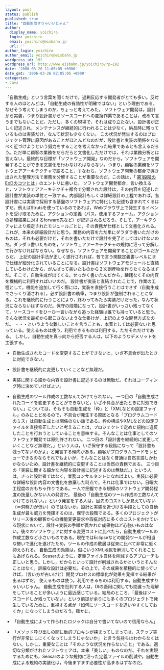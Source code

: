 ```yaml
---
layout: post
status: publish
published: true
title: "自動生成すりゃいいじゃん"
author:
  display_name: yoichiro
  login: yoichiro
  email: yoichiro@eisbahn.jp
  url: ''
author_login: yoichiro
author_email: yoichiro@eisbahn.jp
wordpress_id: 192
wordpress_url: http://www.eisbahn.jp/yoichiro/?p=192
date: '2006-03-26 11:05:05 +0900'
date_gmt: '2006-03-26 02:05:05 +0900'
categories:
- Java
---
```


「自動生成」という言葉を聞くだけで，過剰反応する開発者がとても多い。反対する人のほとんどは，「自動生成の有効性が明確ではない」という理由である。なぜそう考えてしまうのか，ちょっと考えてみた。
ソフトウェア開発は，設計から実装，つまり設計書からソースコードへの変換作業であることは，改めて言うまでもないことだ。ただし，多くの現場で，それは成り立たない。設計書が正しく記述され，メンテナンスが継続的に行われることは少なく，納品時に残っているものは実装だけ，なんて状況も少なくない。
この状況が発生するのはプロジェクト管理に原因があることがほとんどなのだが，設計書と実装の関係をなるべく近づけようという努力をすることを考えなかった結果であるとも言えるだろう。ただ単に顧客の業務をだらだらと文書化しただけでは，それは業務分析とは言えない。最終的な目標が「ソフトウェア開発」なのだから，ソフトウェアを開発することができる文書化を行わなければならない。つまり，顧客の業務をソフトウェアアーキテクチャで語ること，すなわち，ソフトウェア開発の都合で導き出された整理方法で業務を分解することが重要なのだ。この話は，「
[第1段階のEoDのコツとは](http://www.eisbahn.jp/yoichiro/2005/06/1eod.html)」のエントリに書いた。
ソフトウェア開発都合，言い換えると，ソフトウェアアーキテクチャ都合で分類された設計は，その内容を記述した設計書が実装の単位と一致する。内部設計もしくは詳細設計の工程であれば，各設計書には実装で採用する基盤のソフトウェアに特化した記述も含まれてくるはずだ。例えばStrutsを使っているのであれば，Webブラウザ上で発生するイベントを受け取るために，アクションの定義（パス，使用するフォーム，アクションの処理結果に対するforward先など）が記述されるだろう。そして，アーキテクチャにより規定されたモジュールごとに，その責務が仕様として文書化される。
これが，本来の詳細設計だと思う。業務の内容をただ単にダラダラ書いただけのものは，それも必要だけど，それを書いただけで設計を完了としてはいけないのだ。ダラダラ書いたものを，ソフトウェアアーキテクチャの規約に沿って分解して行かなければならない。なぜなら，ソフトウェアを開発することがゴールだからだ。
上記の設計手法が正しく遂行されれば，昔で言う関数定義書レベルにまで仕様が細分化されていることになる。設計書はソフトウェアモジュールと直結しているわけだから，がんばって書いたものから２次副産物を作りたくなるはずだ。そこで，自動生成が出てくる。せっかく書いたんだから，躊躇なくその内容を機械的に利用すればいいのだ。
設計書が実装と直結されたことで，作業の工程として，機能を追加して行く際には，実装を直接行うことはできず（自動生成でさっくり消される），必ず設計書の執筆，つまり設計が強制されることになる。これを継続的に行うことにより，終わってみたら実装だけだった，なんて状況にならないはずなのだ。保守の段階になって，設計書がいっさい残ってなくて，ソースコードをひーひー言いながら追った経験は誰でも持っていると思う。そんな状況を最初から起こさないような仕掛けが，上記のような開発方式なのだ。
・・・というような難しいことを言うことも，本音としては必要ないと思っている。使えるものは使う，利用できるものは利用する。ただそれだけである。
しかし，自動生成を真っ向から拒否する人は，以下のようなデメリットを主張する。

* 自動生成されたコードを変更することができないと，いざ不具合が出たときに対処できない。

* 設計書を継続的に変更していくことなど無理だ。

* 実装に関する細かな内容を設計書に記述するのは無駄だ。それはコーディング時に決めていけばよい。

* 自動生成のツール作成の工数なんてかけてられない。
一つ目の「自動生成されたコードを変更することができないと，いざ不具合が出たときに対処できない。」については，そもそも自動生成を「枠」と「XMLなどの設定ファイル」のみにとどめるので，不具合が発生する原因となる「プログラムコードのミス」は自動生成とは関係のない話である。枠の構成やXMLなどの設定ファイルを直接修正したいと考えることは，プロジェクトで定めた規約に違反したことを行おうとしていることを意味する。そんなことは仕事としてのソフトウェア開発では原則許されない。
二つ目の「設計書を継続的に変更していくことなど無理だ。」という人は，いざ保守する段階になって「設計書も残ってないのかよ」と発言する傾向がある。顧客がプログラムコードをレビューできるのならそれでもよいが，そんなことはなく普通は自然言語しかわかならいため，設計書を継続的に変更することは当然の責務である。
三つ目の「実装に関する細かな内容を設計書に記述するのは無駄だ。」という人は，きっと設計者ではなく，業務コンサルタントになればよい。実装に必要な詳細な設計内容の文書化を放棄した時点で，それは仕事ではない。日曜大工程度のおもちゃ作りである。一人で把握できる規模のソフトウェア開発程度の技量しかない人の発言だ。
最後の「自動生成のツール作成の工数なんてかけてられない。」という発言をする人は，目先のコストしか見えていない（＝洞察力が低い）のではないか。設計と実装を近づける手段としての自動生成が最も威力を発揮するのは，保守の段階である。多くのプロジェクトがリリース後の顧客からの機能変更要求や瑕疵対応に多くのコストをかけている現状において，設計→実装の手順が貫かれた成果物ほど心強いものはない。後々のソフトウェアに対する変更コストに比べたら，自動生成ツールの作成工数など小さいものである。現在ではEclipseなどの開発ツールが相当な勢いで進化を遂げたため，ツールの作成の敷居は従来に比べて非常に低く抑えられる。
自動生成の効能は，俗にいうXML地獄を解消してくれることもあげられる。Seasarのように，定義ファイル自体を削減するアプローチも正しいと思う。しかし，だからといって設計が削減されるかというとそんなことはなく，詳細な設計は必要だ。その上で，その成果を積極的に使っていけば，（言い方が古いけど）開発プロセスの標準化が効果を発揮する結果が出るはずだ。
使えるものは使う，利用できるものは利用する。自動生成すりゃいいじゃん。
自動生成を批判する人は，DIの適用に関しても間違った理解をしていることが多いように最近感じている。結局のところ，「最後はソースコードしか残っていない」という前提が余りにも多くのプロジェクトで発生しているために，重視する点が「如何にソースコードを追いやすくしておくか」になってしまうのだろう。確かに，

* 「自動生成によって作られたロジックは自分で書いてないので信用ならん」

* 「メソッド呼び出しの間に動的プロキシが挟まってしまっては，ステップ実行が非常にしにくくなってしまうじゃないか」
と言う気持ちはわからなくはない。しかし，重要なことは「そのような状況を作らないこと」である。適切な分類がされたソフトウェアは，本来「美しい」ものなのだ。それを実現するためにも，Seasarのような規約に沿った定義ファイルの削減や，自動生成による規約の実装化は，今後ますます必要性が高まるはずなのだ。
